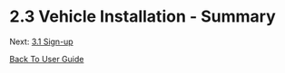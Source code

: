 # 2.3 Vehicle Installation - Summary


Next: [3.1 Sign-up](https://github.com/rlogsdon7/Metaverse-Maintenance/blob/main/UserDocs/SignUp.md)

[Back To User Guide](https://github.com/rlogsdon7/Metaverse-Maintenance/blob/main/UserDocs.md)
